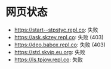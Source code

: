 # 网页状态
- https://start--stpstyc.repl.co: 失败
- https://ask.skzey.repl.co: 失败 (403)
- https://deo.babox.repl.co: 失败 (403)
- https://std.skvip.eu.org: 失败
- https://ls.tpjow.repl.co: 失败
